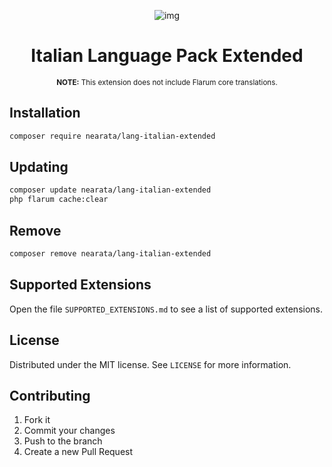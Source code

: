 <div align="center">

![img](https://twemoji.maxcdn.com/v/12.1.5/72x72/1f1ee-1f1f9.png)

# Italian Language Pack Extended

<sup>**NOTE:** This extension does not include Flarum core translations.</sup>

</div>

## Installation

```bash
composer require nearata/lang-italian-extended
```

## Updating

```bash
composer update nearata/lang-italian-extended
php flarum cache:clear
```

## Remove

```bash
composer remove nearata/lang-italian-extended
```

## Supported Extensions

Open the file `SUPPORTED_EXTENSIONS.md` to see a list of supported extensions.

## License

Distributed under the MIT license. See `LICENSE` for more information.

## Contributing

1. Fork it
2. Commit your changes
3. Push to the branch
4. Create a new Pull Request
